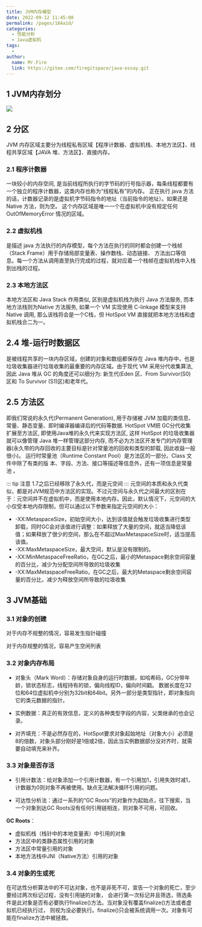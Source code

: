 ```yaml
---
title: JVM内存模型
date: 2022-09-12 11:45:08
permalink: /pages/184a1d/
categories:
  - 性能分析
  - Java虚拟机
tags:
  - 
author: 
  name: Mr.Fire
  link: https://gitee.com/firegitspace/java-essay.git
---
```



## 1 JVM内存划分
![](https://fire-repository.oss-cn-beijing.aliyuncs.com/jvm/1.png)

## 2 分区
JVM 内存区域主要分为线程私有区域【程序计数器、虚拟机栈、本地方法区】、线程共享区域【JAVA 堆、方法区】、直接内存。

### 2.1 程序计数器

一块较小的内存空间, 是当前线程所执行的字节码的行号指示器，每条线程都要有一个独立的程序计数器，这类内存也称为“线程私有”的内存。
正在执行 java 方法的话，计数器记录的是虚拟机字节码指令的地址（当前指令的地址）。如果还是 Native 方法，则为空。
这个内存区域是唯一一个在虚拟机中没有规定任何 OutOfMemoryError 情况的区域。

### 2.2 虚拟机栈
是描述 java 方法执行的内存模型，每个方法在执行的同时都会创建一个栈帧（Stack Frame）用于存储局部变量表、操作数栈、动态链接、
方法出口等信息。每一个方法从调用直至执行完成的过程，就对应着一个栈帧在虚拟机栈中入栈到出栈的过程。

### 2.3 本地方法区
本地方法区和 Java Stack 作用类似, 区别是虚拟机栈为执行 Java 方法服务, 而本地方法栈则为Native 方法服务, 
如果一个 VM 实现使用 C-linkage 模型来支持 Native 调用, 那么该栈将会是一个C栈，但 HotSpot VM 直接就把本地方法栈和虚拟机栈合二为一。

## 2.4 堆-运行时数据区
是被线程共享的一块内存区域，创建的对象和数组都保存在 Java 堆内存中，也是垃圾收集器进行垃圾收集的最重要的内存区域。由于现代 VM 采用分代收集算法, 因此 Java 堆从 GC 的角度还可以细分为: 新生代(Eden 区、From Survivor(S0) 区和 To Survivor (S1)区)和老年代。

## 2.5 方法区
即我们常说的永久代(Permanent Generation), 用于存储被 JVM 加载的类信息、常量、静态变量、即时编译器编译后的代码等数据. HotSpot VM把 GC分代收集扩展至方法区, 即使用Java堆的永久代来实现方法区, 这样 HotSpot 的垃圾收集器就可以像管理 Java 堆一样管理这部分内存, 而不必为方法区开发专门的内存管理器(永久带的内存回收的主要目标是针对常量池的回收和类型的卸载, 因此收益一般很小)。
运行时常量池（Runtime Constant Pool）是方法区的一部分。Class 文件中除了有类的版
本、字段、方法、接口等描述等信息外，还有一项信息是常量池 。

::: tip 注意
1.7之后已经移除了永久代，而是元空间
:::
元空间的本质和永久代类似，都是对JVM规范中方法区的实现。不过元空间与永久代之间最大的区别在于：元空间并不在虚拟机中，而是使用本地内存。因此，默认情况下，元空间的大小仅受本地内存限制，但可以通过以下参数来指定元空间的大小：
- -XX:MetaspaceSize，初始空间大小，达到该值就会触发垃圾收集进行类型卸载，同时GC会对该值进行调整：如果释放了大量的空间，就适当降低该值；如果释放了很少的空间，那么在不超过MaxMetaspaceSize时，适当提高该值。
- -XX:MaxMetaspaceSize，最大空间，默认是没有限制的。
- -XX:MinMetaspaceFreeRatio，在GC之后，最小的Metaspace剩余空间容量的百分比，减少为分配空间所导致的垃圾收集
- -XX:MaxMetaspaceFreeRatio，在GC之后，最大的Metaspace剩余空间容量的百分比，减少为释放空间所导致的垃圾收集

## 3 JVM基础
### 3.1 对象的创建
对于内存不规整的情况，容易发生指针碰撞

对于内存规整的情况，容易产生空闲列表

### 3.2 对象内存布局
- 对象头（Mark Word）：存储对象自身的运行时数据，如哈希码，GC分带年龄，锁状态标志，线程持有的锁，偏向线程ID，偏向时间戳。
数据长度在32位和64位虚拟机中分别为32bit和64bit。另外一部分是类型指针，即对象指向它的类元数据的指针。

- 实例数据：真正的有效信息，定义的各种类型字段的内容，父类继承的也会记录。

- 对齐填充：不是必然存在的，HotSpot要求对象起始地址（对象大小）必须是8的倍数，对象头部分刚好是1倍或2倍，因此当实例数据部分没对齐时，就需要自动填充来补齐。

### 3.3 对象是否存活
- 引用计数法：给对象添加一个引用计数器，有一个引用加1，引用失效时减1，计数器为0则对象不再被使用。缺点无法解决循环引用的问题。

- 可达性分析法：通过一系列的“GC Roots”的对象作为起始点，往下搜索，当一个对象到达GC Roots没有任何引用链相连，则对象不可用，可回收。

**GC Roots**：
- 虚拟机栈（栈针中的本地变量表）中引用的对象
- 方法区中的类静态属性引用的对象
- 方法区中常量引用的对象
- 本地方法栈中JNI（Native方法）引用的对象

### 3.4 对象的生或死
在可达性分析算法中的不可达对象，也不是非死不可，宣告一个对象的死亡，至少要经过两次标记过程，没有引用链的对象，
会进行第一次标记并且筛选，筛选条件是此对象是否有必要执行finalize()方法。当对象没有覆盖finalize()方法或者虚拟机已经执行过，
则视为没必要执行。finalize()只会被系统调用一次。对象有可能在finalize方法中被拯救。